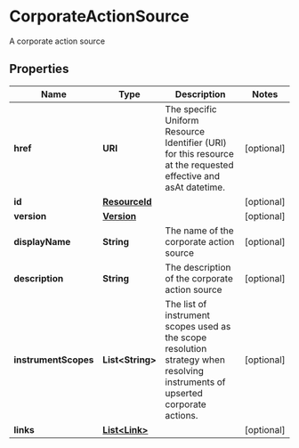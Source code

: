 

# CorporateActionSource

A corporate action source

## Properties

| Name | Type | Description | Notes |
|------------ | ------------- | ------------- | -------------|
|**href** | **URI** | The specific Uniform Resource Identifier (URI) for this resource at the requested effective and asAt datetime. |  [optional] |
|**id** | [**ResourceId**](ResourceId.md) |  |  [optional] |
|**version** | [**Version**](Version.md) |  |  [optional] |
|**displayName** | **String** | The name of the corporate action source |  [optional] |
|**description** | **String** | The description of the corporate action source |  [optional] |
|**instrumentScopes** | **List&lt;String&gt;** | The list of instrument scopes used as the scope resolution strategy when resolving instruments of upserted corporate actions. |  [optional] |
|**links** | [**List&lt;Link&gt;**](Link.md) |  |  [optional] |



